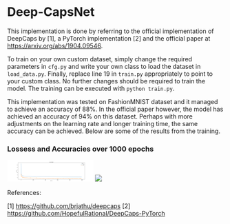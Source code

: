 ﻿
# Deep-CapsNet

This implementation is done by referring to the official implementation of DeepCaps by [1], a PyTorch implementation [2] and the official paper at https://arxiv.org/abs/1904.09546. 

To train on your own custom dataset, simply change the required parameters in `cfg.py` and write your own class to load the dataset in `load_data.py`. Finally, replace line 19 in `train.py` appropriately to point to your custom class. No further changes should be required to train the model. The training can be executed with `python train.py`.

This implementation was tested on FashionMNIST dataset and it managed to achieve an accuracy of 88%. In the official paper however, the model has achieved an accuracy of 94% on this dataset. Perhaps with more adjustments on the learning rate and longer training time, the same accuracy can be achieved. Below are some of the results from the training.

### Lossess and Accuracies over 1000 epochs
<img src="graphs/loss_graph.png" width="200"/>  <img src="graphs/accuracy_graph" width="200"/>  





References:

[1] https://github.com/brjathu/deepcaps
[2] https://github.com/HopefulRational/DeepCaps-PyTorch
